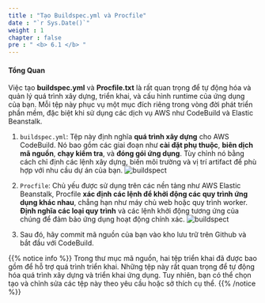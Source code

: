 ```yaml
---
title : "Tạo Buildspec.yml và Procfile"
date : "`r Sys.Date()`"
weight : 1
chapter : false
pre : " <b> 6.1 </b> "
---
```


#### Tổng Quan
Việc tạo **buildspec.yml** và **Procfile.txt** là rất quan trọng để tự động hóa và quản lý quá trình xây dựng, triển khai, và cấu hình runtime của ứng dụng của bạn. Mỗi tệp này phục vụ một mục đích riêng trong vòng đời phát triển phần mềm, đặc biệt khi sử dụng các dịch vụ AWS như CodeBuild và Elastic Beanstalk.

1. ```buildspec.yml```: Tệp này định nghĩa **quá trình xây dựng** cho AWS CodeBuild. Nó bao gồm các giai đoạn như **cài đặt phụ thuộc**, **biên dịch mã nguồn**, **chạy kiểm tra**, và **đóng gói ứng dụng**. Tùy chỉnh nó bằng cách chỉ định các lệnh xây dựng, biến môi trường và vị trí artifact để phù hợp với nhu cầu dự án của bạn.
![buildspect](/images/5-creating-codebuild-project/1.%20add-buildspec-and-procfile/buildspec.jpg?width=60pc)

2. ```Procfile```: Chủ yếu được sử dụng trên các nền tảng như AWS Elastic Beanstalk, Procfile **xác định các lệnh để khởi động các quy trình ứng dụng khác nhau**, chẳng hạn như máy chủ web hoặc quy trình worker. **Định nghĩa các loại quy trình** và các lệnh khởi động tương ứng của chúng để đảm bảo ứng dụng hoạt động chính xác.
![buildspect](/images/5-creating-codebuild-project/1.%20add-buildspec-and-procfile/Profile.jpg?width=60pc)

3. Sau đó, hãy commit mã nguồn của bạn vào kho lưu trữ trên Github và bắt đầu với CodeBuild.

{{% notice info %}}
Trong thư mục mã nguồn, hai tệp triển khai đã được bao gồm để hỗ trợ quá trình triển khai. Những tệp này rất quan trọng để tự động hóa quá trình xây dựng và triển khai ứng dụng. Tuy nhiên, bạn có thể chọn tạo và chỉnh sửa các tệp này theo yêu cầu hoặc sở thích cụ thể.
{{% /notice %}}
